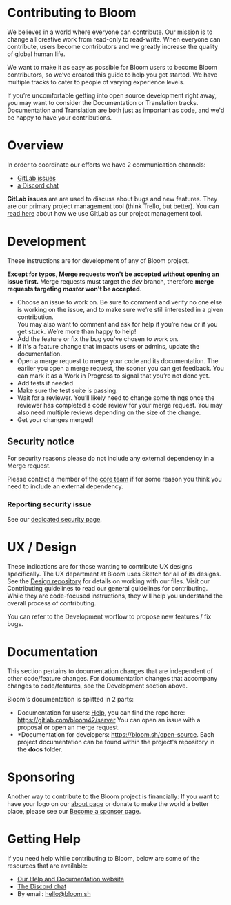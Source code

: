 # Contributing to Bloom

We believes in a world where everyone can contribute. Our mission is to change
all creative work from read-only to read-write. When everyone can contribute,
users become contributors and we greatly increase the quality of global human life.


We want to make it as easy as possible for Bloom users to become Bloom contributors,
so we’ve created this guide to help you get started. We have multiple tracks to cater
to people of varying experience levels.


If you’re uncomfortable getting into open source development right away, you may
want to consider the Documentation or Translation tracks. Documentation and
Translation are both just as important as code, and we'd be happy to have your
contributions.

<!--
1. [Overview](#overview)
2. [Development](#development)
3. [UX / Design](#ux-design)
4. [Documentation](#documentation)
5. [Sponsoring](#sponsoring)
6. [Getting Help](#getting-help)

------------------------------- -->

# Overview

In order to coordinate our efforts we have 2 communication channels:

* <a href="https://gitlab.com/groups/bloom42/-/issues" target="_blank" rel="noopener">GitLab issues</a></li>
* <a href="https://discord.gg/HmDQDGv" target="_blank" rel="noopener">a Discord chat</a></li>


**GitLab issues** are are used to discuss about bugs and new features. They are our primary
project management tool (think Trello, but better). You can
<a href="https://www.buggycoder.com/project-management-with-gitlab" target="_blank" rel="noopener">read here</a> about how we use GitLab as our
project management tool.


# Development

These instructions are for development of any of Bloom project.

**Except for typos, Merge requests won't be accepted without opening an issue first.**
Merge requests must target the *dev* branch, therefore **merge requests targeting *master* won't be accepted**.

* Choose an issue to work on. Be sure to comment and verify no one else is working on the issue, and to make sure we’re still interested in a given contribution.<br/>
  You may also want to comment and ask for help if you’re new or if you get stuck. We’re more than happy to help!
* Add the feature or fix the bug you’ve chosen to work on.
* If it's a feature change that impacts users or admins, update the documentation.
* Open a merge request to merge your code and its documentation. The earlier you open a merge request, the sooner you can get feedback. You can mark it as a Work in Progress to signal that you’re not done yet.
* Add tests if needed
* Make sure the test suite is passing.
* Wait for a reviewer. You’ll likely need to change some things once the reviewer has completed a code review for your merge request. You may also need multiple reviews depending on the size of the change.
* Get your changes merged!



## Security notice

For security reasons please do not include any external dependency in a Merge request.

Please contact a member of the <a href="https://bloom.sh/about" target="_blank" rel="noopener">core team</a> if
  for some reason you think you need to include an external dependency.


### Reporting security issue

See our <a href="https://bloom.sh/security" target="_blank" rel="noopener">dedicated security page</a>.


# UX / Design

These indications are for those wanting to contribute UX designs specifically.
The UX department at Bloom uses Sketch for all of its designs. See the <a href="https://gitlab.com/bloom42/design">
Design repository</a> for details on working with our files.
Visit our Contributing guidelines to read our general guidelines for contributing.
While they are code-focused instructions, they will help you understand the overall process of contributing.


You can refer to the Development worflow to propose new features / fix bugs.


# Documentation

This section pertains to documentation changes that are independent of other
code/feature changes. For documentation changes that accompany changes to
code/features, see the Development section above.


Bloom's documentation is splitted in 2 parts:
* Documentation for users: <a href="https://bloom.sh/help" target="_blank" rel="noopener">Help</a>,
  you can find the repo here: <a href="https://gitlab.com/bloom42/server">https://gitlab.com/bloom42/server</a>
  You can open an issue with a proposal or open an merge request.
* *Documentation for developers: <a href="https://bloom.sh/open-source">https://bloom.sh/open-source</a>.
  Each project documentation can be found within the project's repository in the <b>docs</b> folder.


# Sponsoring

 Another way to contribute to the Bloom project is financially: If you want to have your logo
on our <a href="https://bloom.sh/about" target="_blank" rel="noopener">about page</a> or donate to make the world a better place, please see our
<a href="https://bloom.sh/become-a-sponsor" target="_blank" rel="noopener">Become a sponsor page</a>.


# Getting Help

If you need help while contributing to Bloom, below are some of the resources that are available:

* <a href="https://bloom.sh/help" target="_blank" rel="noopener">Our Help and Documentation website</a>
* <a href="https://discordapp.com/invite/HmDQDGv">The Discord chat</a>
* By email: <a href="mailto:hello@bloom.sh">hello@bloom.sh</a>

<!--
see also
See https://github.com/golang/go/blob/master/CONTRIBUTING.md
https://github.com/rust-lang/rust/blob/master/CONTRIBUTING.md
https://github.com/flutter/flutter/blob/master/CONTRIBUTING.md
https://about.gitlab.com/community/contribute/
https://about.gitlab.com/company/culture/contribute/
https://docs.gitlab.com/ee/development/contributing/
https://github.com/kubernetes/community/tree/master/contributors/guide
 -->
